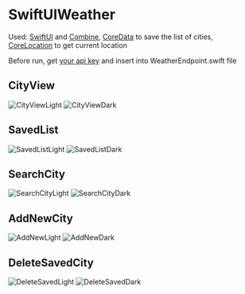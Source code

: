 # SwiftUIWeather
Used: 
[SwiftUI](https://developer.apple.com/documentation/swiftui) and [Combine](https://developer.apple.com/documentation/Combine),
[CoreData](https://developer.apple.com/documentation/coredata) to save the list of cities,
[CoreLocation](https://developer.apple.com/documentation/corelocation) to get current location

Before run, get [your api key](https://openweathermap.org) and insert into WeatherEndpoint.swift file
## CityView
![CityViewLight](https://github.com/IgorPinaev/SwiftUIWeather/blob/main/Screenshots/CityViewLight.png)
![CityViewDark](https://github.com/IgorPinaev/SwiftUIWeather/blob/main/Screenshots/CityViewDark.png)
## SavedList
![SavedListLight](https://github.com/IgorPinaev/SwiftUIWeather/blob/main/Screenshots/SavedListLight.png)
![SavedListDark](https://github.com/IgorPinaev/SwiftUIWeather/blob/main/Screenshots/SavedListDark.png)
## SearchCity
![SearchCityLight](https://github.com/IgorPinaev/SwiftUIWeather/blob/main/Screenshots/SearchCityLight.png)
![SearchCityDark](https://github.com/IgorPinaev/SwiftUIWeather/blob/main/Screenshots/SearchCityDark.png)
## AddNewCity
![AddNewLight](https://github.com/IgorPinaev/SwiftUIWeather/blob/main/Screenshots/AddNewLight.png)
![AddNewDark](https://github.com/IgorPinaev/SwiftUIWeather/blob/main/Screenshots/AddNewDark.png)
## DeleteSavedCity
![DeleteSavedLight](https://github.com/IgorPinaev/SwiftUIWeather/blob/main/Screenshots/DeleteSavedLight.png)
![DeleteSavedDark](https://github.com/IgorPinaev/SwiftUIWeather/blob/main/Screenshots/DeleteSavedDark.png)
